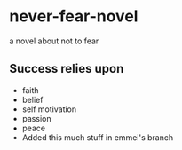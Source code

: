 # never-fear-novel
 a novel about not to fear

## Success relies upon

- faith
- belief
- self motivation
- passion
- peace
- Added this much stuff in emmei's branch

